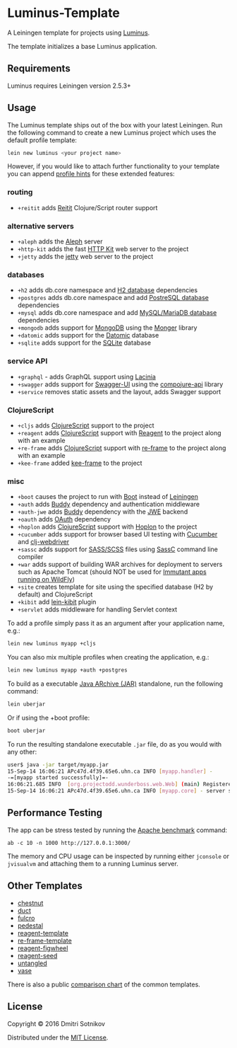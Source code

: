 # Luminus-Template

A Leiningen template for projects using [Luminus](http://www.luminusweb.net/).

The template initializes a base Luminus application.

## Requirements

Luminus requires Leiningen version 2.5.3+

## Usage

The Luminus template ships out of the box with your latest Leiningen. Run the following
command to create a new Luminus project which uses the default profile template:

```bash
lein new luminus <your project name>
```

However, if you would like to attach further functionality to your template you can append [profile hints][ph] for these extended features:

### routing

* `+reitit` adds [Reitit](https://metosin.github.io/reitit/) Clojure/Script router support

### alternative servers

* `+aleph` adds the [Aleph](https://github.com/ztellman/aleph) server
* `+http-kit` adds the fast [HTTP Kit](http://www.http-kit.org/) web server to the project
* `+jetty` adds the [jetty](https://github.com/mpenet/jet) web server to the project

### databases

* `+h2` adds db.core namespace and [H2 database][h2] dependencies
* `+postgres` adds db.core namespace and add [PostreSQL database][pg] dependencies
* `+mysql` adds db.core namespace and add [MySQL/MariaDB database][my] dependencies
* `+mongodb` adds support for [MongoDB][mongo] using the [Monger][monger] library
* `+datomic` adds support for the [Datomic](http://www.datomic.com/) database
* `+sqlite` adds support for the [SQLite](https://www.sqlite.org/) database

### service API

* `+graphql` - adds GraphQL support using [Lacinia](https://github.com/walmartlabs/lacinia)
* `+swagger` adds support for [Swagger-UI](https://github.com/swagger-api/swagger-ui) using the [compojure-api](https://github.com/metosin/compojure-api) library
* `+service` removes static assets and the layout, adds Swagger support

### ClojureScript

* `+cljs` adds [ClojureScript][cljs] support to the project
* `+reagent` adds [ClojureScript][cljs] support with [Reagent](https://reagent-project.github.io/) to the project along with an example
* `+re-frame` adds [ClojureScript][cljs] support with [re-frame](https://github.com/Day8/re-frame) to the project along with an example
* `+kee-frame` added [kee-frame](https://github.com/ingesolvoll/kee-frame) to the project

### misc

* `+boot` causes the project to run with [Boot](https://github.com/boot-clj/boot) instead of [Leiningen](https://github.com/technomancy/leiningen/)
* `+auth` adds [Buddy](https://github.com/funcool/buddy) dependency and authentication middleware
* `+auth-jwe` adds [Buddy](https://github.com/funcool/buddy) dependency with the [JWE](https://jwcrypto.readthedocs.io/en/stable/jwe.html) backend
* `+oauth` adds [OAuth](https://github.com/mattrepl/clj-oauth) dependency
* `+hoplon` adds [ClojureScript][cljs] support with [Hoplon](https://github.com/hoplon/hoplon) to the project
* `+cucumber` adds support for browser based UI testing with [Cucumber][cucumber] and [clj-webdriver][clj-webdriver]
* `+sassc` adds support for [SASS/SCSS](http://sass-lang.com/) files using [SassC](http://github.com/sass/sassc) command line compiler
* `+war` adds support of building WAR archives for deployment to servers such as Apache Tomcat (should NOT be used for [Immutant apps running on WildFly][immutant])
* `+site` creates template for site using the specified database (H2 by default) and ClojureScript
*  `+kibit` add [lein-kibit](https://github.com/jonase/kibit) plugin
* `+servlet` adds middleware for handling Servlet context

To add a profile simply pass it as an argument after your application name, e.g.:

```bash
lein new luminus myapp +cljs
```

You can also mix multiple profiles when creating the application, e.g.:

```bash
lein new luminus myapp +auth +postgres
```

To build as a executable [Java ARchive (JAR)][jar] standalone, run the following command:

```bash
lein uberjar
```
Or if using the +boot profile:
```bash
boot uberjar
```

To run the resulting standalone executable `.jar` file, do as you would with any other:

```bash
user$ java -jar target/myapp.jar
15-Sep-14 16:06:21 APc47d.4f39.65e6.uhn.ca INFO [myapp.handler] -
-=[myapp started successfully]=-
16:06:21.685 INFO  [org.projectodd.wunderboss.web.Web] (main) Registered web context /
15-Sep-14 16:06:21 APc47d.4f39.65e6.uhn.ca INFO [myapp.core] - server started on port: 3002
```

## Performance Testing

The app can be stress tested by running the [Apache benchmark](https://httpd.apache.org/docs/2.2/programs/ab.html) command:

```
ab -c 10 -n 1000 http://127.0.0.1:3000/
```

The memory and CPU usage can be inspected by running either `jconsole` or `jvisualvm` and attaching them to a running Luminus server.

## Other Templates

* [chestnut](https://github.com/plexus/chestnut)
* [duct](https://github.com/duct-framework/duct)
* [fulcro](https://github.com/fulcrologic/fulcro)
* [pedestal](https://github.com/pedestal/pedestal)
* [reagent-template](https://github.com/reagent-project/reagent-template)
* [re-frame-template](https://github.com/Day8/re-frame-template)
* [reagent-figwheel](https://github.com/gadfly361/reagent-figwheel)
* [reagent-seed](https://github.com/gadfly361/reagent-seed)
* [untangled](https://github.com/untangled-web/untangled-template)
* [vase](https://github.com/cognitect-labs/vase)


There is also a public [comparison chart](https://goo.gl/ZZH8fm) of the common templates.

## License

Copyright © 2016 Dmitri Sotnikov

Distributed under the [MIT License](http://opensource.org/licenses/MIT).

[ph]: <http://www.luminusweb.net/docs/profiles.md>
[tbs]: <http://twitter.github.io/bootstrap/>
[cljs]: <https://github.com/clojure/clojurescript>
[h2]: <http://www.h2database.com/html/main.html>
[pg]: <http://www.postgresql.org/>
[my]: <https://mariadb.org/>
[dc]: <https://www.dailycred.com/>
[kit]: <http://http-kit.org/>
[war]: <http://en.wikipedia.org/wiki/WAR_file_format_(Sun)>
[jar]: <http://en.wikipedia.org/wiki/Jar_file>
[cucumber]: <http://cukes.info>
[clj-webdriver]: <https://github.com/semperos/clj-webdriver>
[mongo]: <http://www.mongodb.com>
[monger]: <http://clojuremongodb.info>
[immutant]: <http://www.luminusweb.net/docs/deployment.md#deploying_to_wildfly>
